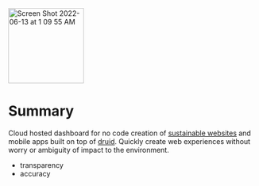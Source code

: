 <img width="152" alt="Screen Shot 2022-06-13 at 1 09 55 AM" src="https://user-images.githubusercontent.com/73197190/173441236-6157b938-385e-4eaa-885e-692e753a0dac.png">

# Summary

Cloud hosted dashboard for no code creation of [sustainable websites](https://sustainablewebdesign.org/) and mobile apps built on top of [druid](https://github.com/rollthecloudinc/druid). Quickly create web experiences without worry or ambiguity of impact to the environment.

* transparency
* accuracy
